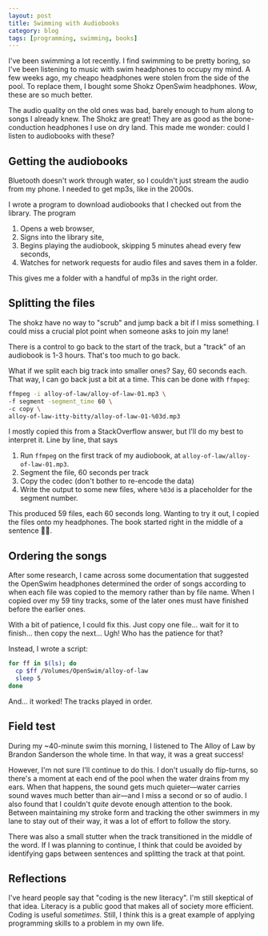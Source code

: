```yaml
---
layout: post
title: Swimming with Audiobooks
category: blog
tags: [programming, swimming, books]
---
```


I've been swimming a lot recently. I find swimming to be pretty boring, so I've been listening to music with swim headphones to occupy my mind. A few weeks ago, my cheapo headphones were stolen from the side of the pool. To replace them, I bought some Shokz OpenSwim headphones. _Wow_, these are so much better.

The audio quality on the old ones was bad, barely enough to hum along to songs I already knew. The Shokz are great! They are as good as the bone-conduction headphones I use on dry land. This made me wonder: could I listen to audiobooks with these?

## Getting the audiobooks

Bluetooth doesn't work through water, so I couldn't just stream the audio from my phone. I needed to get mp3s, like in the 2000s.

I wrote a program to download audiobooks that I checked out from the library. The program

1. Opens a web browser,
2. Signs into the library site,
3. Begins playing the audiobook, skipping 5 minutes ahead every few seconds,
4. Watches for network requests for audio files and saves them in a folder.

This gives me a folder with a handful of mp3s in the right order.

## Splitting the files

The shokz have no way to "scrub" and jump back a bit if I miss something. I could miss a crucial plot point when someone asks to join my lane!

There is a control to go back to the start of the track, but a "track" of an audiobook is 1-3 hours. That's too much to go back.

What if we split each big track into smaller ones? Say, 60 seconds each. That way, I can go back just a bit at a time. This can be done with `ffmpeg`:

```bash
ffmpeg -i alloy-of-law/alloy-of-law-01.mp3 \
-f segment -segment_time 60 \
-c copy \
alloy-of-law-itty-bitty/alloy-of-law-01-%03d.mp3
```

I mostly copied this from a StackOverflow answer, but I'll do my best to interpret it. Line by line, that says

1. Run `ffmpeg` on the first track of my audiobook, at `alloy-of-law/alloy-of-law-01.mp3`.
2. Segment the file, 60 seconds per track
3. Copy the codec (don't bother to re-encode the data)
4. Write the output to some new files, where `%03d` is a placeholder for the segment number.

This produced 59 files, each 60 seconds long. Wanting to try it out, I copied the files onto my headphones. The book started right in the middle of a sentence 🤦🏻.

## Ordering the songs

After some research, I came across some documentation that suggested the OpenSwim headphones determined the order of songs according to when each file was copied to the memory rather than by file name. When I copied over my 59 tiny tracks, some of the later ones must have finished before the earlier ones.

With a bit of patience, I could fix this. Just copy one file... wait for it to finish... then copy the next... Ugh! Who has the patience for that?

Instead, I wrote a script:

```bash
for ff in $(ls); do
  cp $ff /Volumes/OpenSwim/alloy-of-law 
  sleep 5
done
```

And... it worked! The tracks played in order.

## Field test

During my ~40-minute swim this morning, I listened to The Alloy of Law by Brandon Sanderson the whole time. In that way, it was a great success!

However, I'm not sure I'll continue to do this. I don't usually do flip-turns, so there's a moment at each end of the pool when the water drains from my ears. When that happens, the sound gets much quieter—water carries sound waves much better than air—and I miss a second or so of audio. I also found that I couldn't _quite_ devote enough attention to the book. Between maintaining my stroke form and tracking the other swimmers in my lane to stay out of their way, it was a lot of effort to follow the story.

There was also a small stutter when the track transitioned in the middle of the word. If I was planning to continue, I think that could be avoided by identifying gaps between sentences and splitting the track at that point.

## Reflections

I've heard people say that "coding is the new literacy". I'm still skeptical of that idea. Literacy is a public good that makes all of society more efficient. Coding is useful _sometimes_. Still, I think this is a great example of applying programming skills to a problem in my own life.
